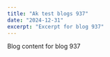 ```yaml
---
title: "Ak test blogs 937"
date: "2024-12-31"
excerpt: "Excerpt for blog 937"
---
```


Blog content for blog 937
